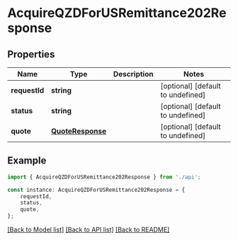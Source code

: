 # AcquireQZDForUSRemittance202Response


## Properties

Name | Type | Description | Notes
------------ | ------------- | ------------- | -------------
**requestId** | **string** |  | [optional] [default to undefined]
**status** | **string** |  | [optional] [default to undefined]
**quote** | [**QuoteResponse**](QuoteResponse.md) |  | [optional] [default to undefined]

## Example

```typescript
import { AcquireQZDForUSRemittance202Response } from './api';

const instance: AcquireQZDForUSRemittance202Response = {
    requestId,
    status,
    quote,
};
```

[[Back to Model list]](../README.md#documentation-for-models) [[Back to API list]](../README.md#documentation-for-api-endpoints) [[Back to README]](../README.md)
